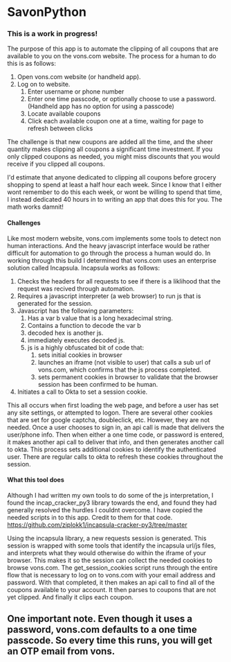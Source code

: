 # SavonPython


### This is a work in progress!


The purpose of this app is to automate the clipping of all coupons that are available to you on the vons.com website.  The process for a human to do this is as follows:

1) Open vons.com website (or handheld app).
2) Log on to website.
   1) Enter username or phone number
   2) Enter one time passcode, or optionally choose to use a password.
      (Handheld app has no option for using a passcode)
   3) Locate available coupons
   4) Click each available coupon one at a time, waiting for page to refresh between clicks

The challenge is that new coupons are added all the time, and the sheer quantity makes clipping all coupons a significant time investment.  If you only clipped coupons as needed, you might miss discounts that you would receive if you clipped all coupons.

I'd estimate that anyone dedicated to clipping all coupons before grocery shopping to spend at least a half hour each week.  Since I know that I either wont remember to do this each week, or wont be willing to spend that time, I instead dedicated 40 hours in to writing an app that does this for you.  The math works damnit!

#### Challenges

Like most modern website, vons.com implements some tools to detect non human interactions.  And the heavy javascript interface would be rather difficult for automation to go through the process a human would do.  In working through this build I determined that vons.com uses an enterprise solution called Incapsula.  Incapsula works as follows:

1) Checks the headers for all requests to see if there is a liklihood that the request was recived through automation.
2) Requires a javascript interpreter (a web browser) to run js that is generated for the session.
3) Javascript has the following parameters:
   1) Has a var b value that is a long hexadecimal string.
   2) Contains a function to decode the var b
   3) decoded hex is another js.
   4) immediately executes decoded js.
   5) js is a highly obfuscated bit of code that:
      1) sets initial cookies in browser
      2) launches an iframe (not visible to user) that calls a sub url of vons.com, which confirms that the js process completed.
      3) sets permanent cookies in browser to validate that the browser session has been confirmed to be human.
4) Initiates a call to Okta to set a session cookie.

This all occurs when first loading the web page, and before a user has set any site settings, or attempted to logon.  There are several other cookies that are set for google captcha, doubleclick, etc.  However, they are not needed.  Once a user chooses to sign in, an api call is made that delivers the user/phone info.  Then when either a one time code, or password is entered, it makes another api call to deliver that info, and then generates another call to okta.  This process sets additional cookies to identify the authenticated user.  There are regular calls to okta to refresh these cookies throughout the session.

#### What this tool does

Although I had written my own tools to do some of the js interpretation, I found the incap_cracker_py3 library towards the end, and found they had generally resolved the hurdles I couldnt overcome.  I have copied the needed scripts in to this app.  Credit to them for that code.
https://github.com/ziplokk1/incapsula-cracker-py3/tree/master

Using the incapsula library, a new requests session is generated.  This session is wrapped with some tools that identify the incapsula url/js files, and interprets what they would otherwise do within the iframe of your browser.  This makes it so the session can collect the needed cookies to browse vons.com.  The get_session_cookies script runs through the entire flow that is necessary to log on to vons.com with your email address and password.  With that completed, it then makes an api call to find all of the coupons available to your account.  It then parses to coupons that are not yet clipped.  And finally it clips each coupon.

## One important note.  Even though it uses a password, vons.com defaults to a one time passcode.  So every time this runs, you will get an OTP email from vons.